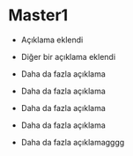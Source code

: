 # Master1

* Açıklama eklendi
* Diğer bir açıklama eklendi

* Daha da fazla açıklama
* Daha da fazla açıklama
* Daha da fazla açıklama
* Daha da fazla açıklama
* Daha da fazla açıklamagggg